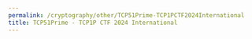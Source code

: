 ```yaml
---
permalink: /cryptography/other/TCP51Prime-TCP1PCTF2024International
title: TCP51Prime - TCP1P CTF 2024 International
---
```



<br>

